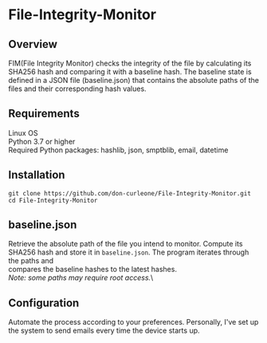 # File-Integrity-Monitor
## Overview
FIM(File Integrity Monitor) checks the integrity of the file by calculating its SHA256 hash and comparing it with a baseline hash. The baseline state is defined in a JSON file (baseline.json) that contains the absolute paths of the files and their corresponding hash values.

## Requirements
Linux OS<br/>
Python 3.7 or higher<br/>
Required Python packages: hashlib, json, smptblib, email, datetime

## Installation
````shell
git clone https://github.com/don-curleone/File-Integrity-Monitor.git
cd File-Integrity-Monitor
````

## baseline.json
Retrieve the absolute path of the file you intend to monitor. Compute its SHA256 hash and store it in <code>baseline.json</code>. The program iterates through the paths and  
compares the baseline hashes to the latest hashes.
<br/>
<i>Note: some paths may require root access.</i>\

## Configuration
Automate the process according to your preferences. Personally, I've set up the system to send emails every time the device starts up.
